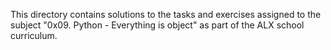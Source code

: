 This directory contains solutions to the tasks and exercises assigned to the subject "0x09. Python - Everything is object" as part of the ALX school curriculum.
